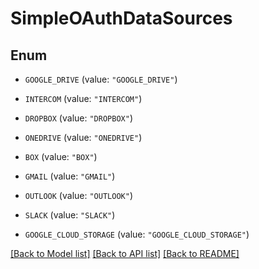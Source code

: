 # SimpleOAuthDataSources

## Enum


* `GOOGLE_DRIVE` (value: `"GOOGLE_DRIVE"`)

* `INTERCOM` (value: `"INTERCOM"`)

* `DROPBOX` (value: `"DROPBOX"`)

* `ONEDRIVE` (value: `"ONEDRIVE"`)

* `BOX` (value: `"BOX"`)

* `GMAIL` (value: `"GMAIL"`)

* `OUTLOOK` (value: `"OUTLOOK"`)

* `SLACK` (value: `"SLACK"`)

* `GOOGLE_CLOUD_STORAGE` (value: `"GOOGLE_CLOUD_STORAGE"`)


[[Back to Model list]](../README.md#documentation-for-models) [[Back to API list]](../README.md#documentation-for-api-endpoints) [[Back to README]](../README.md)


